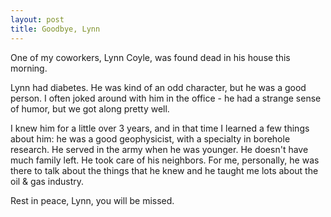 ```yaml
---
layout: post
title: Goodbye, Lynn
---
```

<p>One of my coworkers, Lynn Coyle, was found dead in his house this morning. 
</p>
<p>Lynn had diabetes. He was kind of an odd character, but he was a good person. 
I often joked around with him in the office - he had a strange sense of humor, 
but we got along pretty well.</p>
<p>I knew him for a little over 3 years, and in that time I learned a few things 
about him: he was a good geophysicist, with a specialty in borehole research. He 
served in the army when he was younger. He doesn't have much family left. He 
took care of his neighbors. For me, personally, he was there to talk about the 
things that he knew and he taught me lots about the oil &amp; gas industry.</p>
<p>Rest in peace, Lynn, you will be missed.</p>